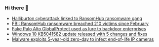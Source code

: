 ### Hi there 👋

<!--START_SECTION:feed-->
* [Halliburton cyberattack linked to RansomHub ransomware gang](https://www.bleepingcomputer.com/news/security/halliburton-cyberattack-linked-to-ransomhub-ransomware-gang/)
* [FBI: RansomHub ransomware breached 210 victims since February](https://www.bleepingcomputer.com/news/security/fbi-ransomhub-ransomware-breached-210-victims-since-february/)
* [Fake Palo Alto GlobalProtect used as lure to backdoor enterprises](https://www.bleepingcomputer.com/news/security/fake-palo-alto-globalprotect-used-as-lure-to-backdoor-enterprises/)
* [Windows 10 KB5041582 update released with 5 changes and fixes](https://www.bleepingcomputer.com/news/microsoft/windows-10-kb5041582-update-released-with-5-changes-and-fixes/)
* [Malware exploits 5-year-old zero-day to infect end-of-life IP cameras](https://www.bleepingcomputer.com/news/security/malware-exploits-5-year-old-zero-day-to-infect-end-of-life-ip-cameras/)
<!--END_SECTION:feed-->

<!--
**frankenk/frankenk** is a ✨ _special_ ✨ repository because its `README.md` (this file) appears on your GitHub profile.

Here are some ideas to get you started:

- 🔭 I’m currently working on ...
- 🌱 I’m currently learning ...
- 👯 I’m looking to collaborate on ...
- 🤔 I’m looking for help with ...
- 💬 Ask me about ...
- 📫 How to reach me: ...
- 😄 Pronouns: ...
- ⚡ Fun fact: ...
-->



